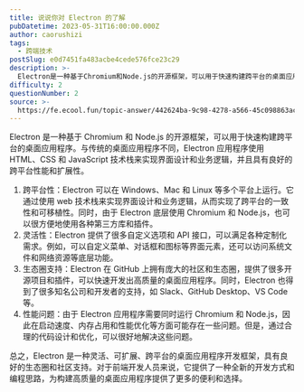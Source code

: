 ```yaml
---
title: 说说你对 Electron 的了解
pubDatetime: 2023-05-31T16:00:00.000Z
author: caorushizi
tags:
  - 跨端技术
postSlug: e0d7451fa483acbe4cede576fce23c29
description: >-
  Electron是一种基于Chromium和Node.js的开源框架，可以用于快速构建跨平台的桌面应用程序。与传统的桌面应用程序不同，Electron应用程序使用HTML、CSS和JavaScript
difficulty: 2
questionNumber: 2
source: >-
  https://fe.ecool.fun/topic-answer/442624ba-9c98-4278-a566-45c098863ac8?orderBy=updateTime&order=desc&tagId=74
---
```


Electron 是一种基于 Chromium 和 Node.js 的开源框架，可以用于快速构建跨平台的桌面应用程序。与传统的桌面应用程序不同，Electron 应用程序使用 HTML、CSS 和 JavaScript 技术栈来实现界面设计和业务逻辑，并且具有良好的跨平台性能和扩展性。

1.  跨平台性：Electron 可以在 Windows、Mac 和 Linux 等多个平台上运行。它通过使用 web 技术栈来实现界面设计和业务逻辑，从而实现了跨平台的一致性和可移植性。同时，由于 Electron 底层使用 Chromium 和 Node.js，也可以很方便地使用各种第三方库和插件。
2.  灵活性：Electron 提供了很多自定义选项和 API 接口，可以满足各种定制化需求。例如，可以自定义菜单、对话框和图标等界面元素，还可以访问系统文件和网络资源等底层功能。
3.  生态圈支持：Electron 在 GitHub 上拥有庞大的社区和生态圈，提供了很多开源项目和插件，可以快速开发出高质量的桌面应用程序。同时，Electron 也得到了很多知名公司和开发者的支持，如 Slack、GitHub Desktop、VS Code 等。
4.  性能问题：由于 Electron 应用程序需要同时运行 Chromium 和 Node.js，因此在启动速度、内存占用和性能优化等方面可能存在一些问题。但是，通过合理的代码设计和优化，可以很好地解决这些问题。

总之，Electron 是一种灵活、可扩展、跨平台的桌面应用程序开发框架，具有良好的生态圈和社区支持。对于前端开发人员来说，它提供了一种全新的开发方式和编程思路，为构建高质量的桌面应用程序提供了更多的便利和选择。
